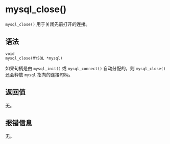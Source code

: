 mysql_close() 
==================================

`mysql_close()` 用于关闭先前打开的连接。

语法 
-----------------------

```unknow
void
mysql_close(MYSQL *mysql)
```



如果句柄是由 `mysql_init()` 或 `mysql_connect()` 自动分配的，则 `mysql_close()` 还会释放 `mysql` 指向的连接句柄。

返回值 
------------------------

无。

报错信息 
-------------------------

无。

